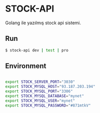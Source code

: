 # STOCK-API

Golang ile yazılmış stock api sistemi.

## Run

```bash
$ stock-api dev | test | pro
```

## Environment

```Bash

export STOCK_SERVER_PORT="3030"
export STOCK_MYSQL_HOST="93.187.203.194"
export STOCK_MYSQL_PORT="3306"
export STOCK_MYSQL_DATABASE="mynet"
export STOCK_MYSQL_USER="mynet"
export STOCK_MYSQL_PASSWORD="#871mtkV"

```